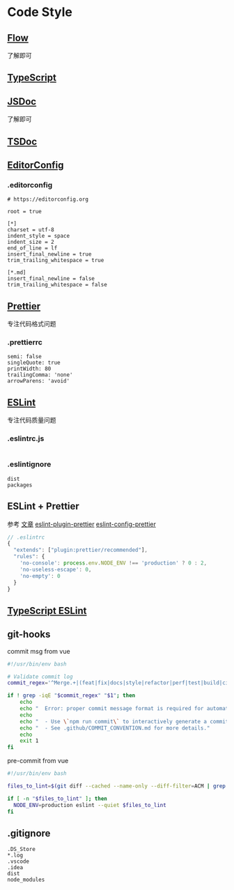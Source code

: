 # Code Style

## [Flow](https://flow.org/)

了解即可

## [TypeScript](https://jsdoc.app/)



## [JSDoc](https://jsdoc.app/)

了解即可

## [TSDoc](https://tsdoc.org/)



## [EditorConfig](https://editorconfig.org/)

### .editorconfig

```text
# https://editorconfig.org

root = true

[*]
charset = utf-8
indent_style = space
indent_size = 2
end_of_line = lf
insert_final_newline = true
trim_trailing_whitespace = true

[*.md]
insert_final_newline = false
trim_trailing_whitespace = false
```



## [Prettier](https://prettier.io/)

专注代码格式问题

### .prettierrc

```text
semi: false
singleQuote: true
printWidth: 80
trailingComma: 'none'
arrowParens: 'avoid'
```

## [ESLint](https://eslint.org/)

专注代码质量问题

### .eslintrc.js

```js

```

### .eslintignore

```text
dist
packages
```


## ESLint + Prettier

参考 [文章](https://zhuanlan.zhihu.com/p/80574300)  [eslint-plugin-prettier](https://github.com/prettier/eslint-plugin-prettier)   [eslint-config-prettier](https://github.com/prettier/eslint-config-prettier)



```js
// .eslintrc
{
  "extends": ["plugin:prettier/recommended"],
  "rules": {
    'no-console': process.env.NODE_ENV !== 'production' ? 0 : 2,
    'no-useless-escape': 0,
    'no-empty': 0
  }
}
```

## [TypeScript ESLint](https://typescript-eslint.io/)

## git-hooks

commit msg from vue

```bash
#!/usr/bin/env bash

# Validate commit log
commit_regex='^Merge.+|(feat|fix|docs|style|refactor|perf|test|build|ci|chore|revert|types)(\(.+\))?: .{1,50}'

if ! grep -iqE "$commit_regex" "$1"; then
    echo
    echo "  Error: proper commit message format is required for automated changelog generation."
    echo
    echo "  - Use \`npm run commit\` to interactively generate a commit message."
    echo "  - See .github/COMMIT_CONVENTION.md for more details."
    echo
    exit 1
fi
```

pre-commit from vue

```bash
#!/usr/bin/env bash

files_to_lint=$(git diff --cached --name-only --diff-filter=ACM | grep '\.js$')

if [ -n "$files_to_lint" ]; then
  NODE_ENV=production eslint --quiet $files_to_lint
fi
```

## .gitignore

```text
.DS_Store
*.log
.vscode
.idea
dist
node_modules
```

